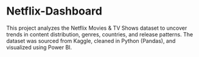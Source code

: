 # Netflix-Dashboard
This project analyzes the Netflix Movies &amp; TV Shows dataset to uncover trends in content distribution, genres, countries, and release patterns. The dataset was sourced from Kaggle, cleaned in Python (Pandas), and visualized using Power BI.
